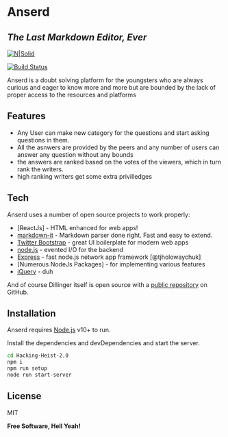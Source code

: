 # Anserd
## _The Last Markdown Editor, Ever_

[![N|Solid](https://cldup.com/dTxpPi9lDf.thumb.png)](https://nodesource.com/products/nsolid)

[![Build Status](https://travis-ci.org/joemccann/dillinger.svg?branch=master)](https://travis-ci.org/joemccann/dillinger)

Anserd is a doubt solving platform for the youngsters who are always curious and eager to know more and more but are bounded by the lack of proper access to the resources and platforms

## Features

- Any User can make new category for the questions and start asking questions in them.
- All the asnwers are provided by the peers and any number of users can answer any question without any bounds
- the answers are ranked based on the votes of the viewers, which in turn rank the writers.
- high ranking writers get some extra privilledges 

## Tech

Anserd uses a number of open source projects to work properly:

- [ReactJs] - HTML enhanced for web apps!
- [markdown-it] - Markdown parser done right. Fast and easy to extend.
- [Twitter Bootstrap] - great UI boilerplate for modern web apps
- [node.js] - evented I/O for the backend
- [Express] - fast node.js network app framework [@tjholowaychuk]
- [Numerous NodeJs Packages] - for implementing various features 
- [jQuery] - duh

And of course Dillinger itself is open source with a [public repository][dill]
 on GitHub.

## Installation

Anserd requires [Node.js](https://nodejs.org/) v10+ to run.

Install the dependencies and devDependencies and start the server.

```sh
cd Hacking-Heist-2.0
npm i
npm run setup
node run start-server
```


## License

MIT

**Free Software, Hell Yeah!**

[//]: # (These are reference links used in the body of this note and get stripped out when the markdown processor does its job. There is no need to format nicely because it shouldn't be seen. Thanks SO - http://stackoverflow.com/questions/4823468/store-comments-in-markdown-syntax)

   [dill]: <https://github.com/MrArthor/Hacking-Heist-2.0>
   [git-repo-url]: <https://github.com/MrArthor/Hacking-Heist-2.0.git>
   [markdown-it]: <https://github.com/markdown-it/markdown-it>
   [node.js]: <http://nodejs.org>
   [Twitter Bootstrap]: <http://twitter.github.com/bootstrap/>
   [jQuery]: <http://jquery.com>
   [express]: <http://expressjs.com>

